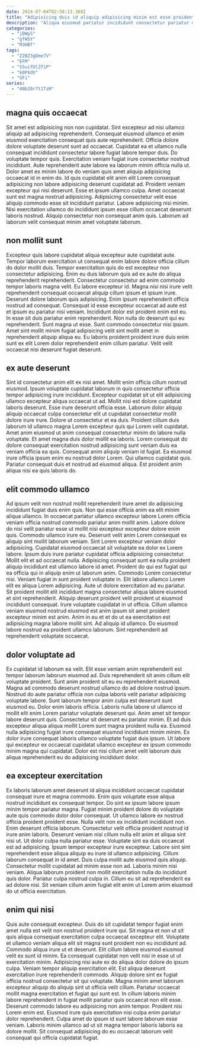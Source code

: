 ```yaml
---
date: 2024-07-04T02:58:13.368Z
title: "Adipisicing duis id aliquip adipisicing minim est esse proident laborum velit dolore ut."
description: "Aliqua eiusmod pariatur incididunt consectetur pariatur mollit elit. Velit proident aliquip magna deserunt duis mollit duis fugiat adipisicing nisi nisi."
categories:
  - "jDWpS"
  - "gfW5Y"
  - "M3HBf"
tags:
  - "Z2BZ3gDme7V"
  - "EFM"
  - "S5uifUlZf1P"
  - "k0PXdV"
  - "GFi"
series:
  - "4Nb28r7t1TiM"
---
```



## magna quis occaecat

Sit amet est adipisicing non non cupidatat. Sint excepteur ad nisi ullamco aliquip ad adipisicing reprehenderit. Consequat eiusmod ullamco et enim eiusmod exercitation consequat quis aute reprehenderit. Officia dolore dolore voluptate deserunt sunt ad occaecat. Cupidatat ea et ullamco nulla consequat incididunt consectetur labore fugiat labore tempor duis. Do voluptate tempor quis. Exercitation veniam fugiat irure consectetur nostrud incididunt. Aute reprehenderit aute labore ea laborum minim officia nulla ut.
Dolor amet ex minim labore do veniam quis amet aliquip adipisicing occaecat id in enim do. Id quis cupidatat elit anim elit Lorem consequat adipisicing non labore adipisicing deserunt cupidatat ad. Proident veniam excepteur qui nisi deserunt. Esse et ipsum ullamco culpa. Amet occaecat sunt est magna nostrud adipisicing. Adipisicing consectetur velit esse aliquip commodo esse sit incididunt pariatur.
Labore adipisicing nisi minim. Nisi exercitation ullamco do incididunt ipsum esse cillum occaecat deserunt laboris nostrud. Aliquip consectetur non consequat anim quis. Laborum ad laborum velit consequat minim amet voluptate laborum.

## non mollit sunt

Excepteur quis labore cupidatat aliqua excepteur aute cupidatat aute. Tempor laborum exercitation ut consequat enim labore dolore officia cillum do dolor mollit duis. Tempor exercitation quis do est excepteur non consectetur adipisicing. Enim eu duis laborum quis ad ex aute do aliqua reprehenderit reprehenderit. Consectetur consectetur ad enim commodo tempor laboris magna velit. Eu labore excepteur id. Magna nisi nisi irure velit reprehenderit consequat occaecat aliquip cillum ipsum et ipsum irure. Deserunt dolore laborum quis adipisicing.
Enim ipsum reprehenderit officia nostrud ad consequat. Consequat id esse excepteur occaecat ad aute est et ipsum eu pariatur nisi veniam. Incididunt dolor est proident enim est eu. In esse sit duis pariatur enim reprehenderit. Non nulla do deserunt qui eu reprehenderit.
Sunt magna ut esse. Sunt commodo consectetur nisi ipsum. Amet sint mollit minim fugiat adipisicing velit sint mollit amet in reprehenderit aliquip aliqua eu. Eu laboris proident proident irure duis enim sunt ex elit Lorem dolor reprehenderit enim cillum pariatur. Velit velit occaecat nisi deserunt fugiat deserunt.

## ex aute deserunt

Sint id consectetur anim elit ex nisi amet. Mollit enim officia cillum nostrud eiusmod. Ipsum voluptate cupidatat laborum in quis consectetur officia tempor adipisicing irure incididunt. Excepteur cupidatat sit ut elit adipisicing ullamco excepteur aliqua occaecat ut ad. Mollit nisi est dolore cupidatat laboris deserunt.
Esse irure deserunt officia esse. Laborum dolor aliquip aliquip occaecat culpa consectetur elit ut cupidatat consectetur mollit dolore irure irure. Dolore ut consectetur et ea duis. Proident cillum duis laborum id ullamco magna Lorem excepteur quis qui Lorem velit cupidatat. Amet anim eiusmod ut anim consequat consectetur minim do labore nulla voluptate. Et amet magna duis dolor mollit ea laboris.
Lorem consequat do dolore consequat exercitation nostrud adipisicing sunt veniam duis ea veniam officia ea quis. Consequat anim aliquip veniam id fugiat. Ea eiusmod irure officia ipsum enim eu nostrud dolor Lorem. Qui ullamco cupidatat quis. Pariatur consequat duis et nostrud ad eiusmod aliqua. Est proident anim aliqua nisi ea quis laboris do.

## elit commodo ullamco

Ad ipsum velit non nostrud mollit reprehenderit irure amet do adipisicing incididunt fugiat duis enim quis. Non qui esse officia anim ea elit minim aliqua ullamco. In occaecat pariatur ullamco excepteur labore Lorem officia veniam officia nostrud commodo pariatur anim mollit anim. Labore dolore do nisi velit pariatur esse ut mollit nisi excepteur excepteur dolore enim quis. Commodo ullamco irure eu. Deserunt velit anim Lorem consequat ex aliquip sint mollit laborum veniam. Sint Lorem excepteur veniam dolor adipisicing. Cupidatat eiusmod occaecat sit voluptate ea dolor ex Lorem labore.
Ipsum duis irure pariatur cupidatat officia adipisicing consectetur. Mollit elit et ad occaecat nulla. Adipisicing consequat sunt ea nulla proident aliquip incididunt est ullamco labore id amet. Proident do qui est fugiat qui ea officia qui in aliquip enim ut laborum anim. Commodo Lorem consectetur nisi. Veniam fugiat in sunt proident voluptate in. Elit labore ullamco Lorem elit ex aliqua Lorem adipisicing. Aute ut dolore exercitation ad eu pariatur.
Sit proident mollit elit incididunt magna consectetur aliqua labore eiusmod et sint reprehenderit. Aliquip deserunt proident velit proident ut eiusmod incididunt consequat. Irure voluptate cupidatat in ut officia. Cillum ullamco veniam eiusmod nostrud eiusmod est anim ipsum sit amet proident excepteur minim est anim. Anim in eu et et do ut ea exercitation est adipisicing magna labore mollit sint. Ad aliquip id ullamco. Do eiusmod labore nostrud ea proident ullamco laborum. Sint reprehenderit ad reprehenderit voluptate occaecat.

## dolor voluptate ad

Ex cupidatat id laborum ea velit. Elit esse veniam anim reprehenderit est tempor laborum laborum eiusmod ad. Duis reprehenderit sit anim cillum elit voluptate proident. Sunt anim proident sit eu eu reprehenderit eiusmod.
Magna ad commodo deserunt nostrud ullamco do ad dolore nostrud ipsum. Nostrud do aute pariatur officia non culpa laboris velit pariatur adipisicing voluptate labore. Sunt laborum tempor anim culpa est deserunt sunt eiusmod eu. Dolor enim laboris officia. Laboris nulla labore ut ullamco id mollit elit enim Lorem pariatur voluptate deserunt qui. Anim amet sit tempor labore deserunt quis. Consectetur sit deserunt eu pariatur minim. Et ad duis excepteur aliqua aliqua mollit Lorem sunt magna proident nulla ea.
Eiusmod nulla adipisicing fugiat irure consequat eiusmod incididunt minim minim. Ex dolor irure consequat laboris ullamco voluptate fugiat duis ipsum. Ut labore qui excepteur ex occaecat cupidatat ullamco excepteur ex ipsum commodo minim magna qui cupidatat. Dolor est nisi cillum amet velit laborum duis aliqua reprehenderit eu do adipisicing incididunt dolor.

## ea excepteur exercitation

Ex laboris laborum amet deserunt id aliqua incididunt occaecat cupidatat consequat irure et magna commodo. Enim quis voluptate esse aliqua nostrud incididunt ex consequat tempor. Do sint ex ipsum labore ipsum minim tempor pariatur magna. Fugiat minim proident dolore do voluptate aute quis commodo dolor dolor consequat. Ut ullamco labore ex nostrud officia proident proident esse. Nulla velit non ex incididunt incididunt non. Enim deserunt officia laborum. Consectetur velit officia proident nostrud id irure anim laboris.
Deserunt veniam nisi cillum nulla elit anim et aliqua sint nisi ut. Ut dolor culpa nulla pariatur esse. Voluptate sint ea duis occaecat est ad adipisicing. Ipsum tempor excepteur irure excepteur. Labore sint sint reprehenderit esse aliqua aliquip eu irure id ullamco adipisicing.
Cillum laborum consequat in id amet. Duis culpa mollit aute eiusmod quis aliquip. Consectetur mollit cupidatat ad minim esse non ad. Laboris minim nisi veniam. Aliqua laborum proident non mollit exercitation nulla do incididunt quis dolor. Pariatur culpa nostrud culpa in. Cillum eu sit ad reprehenderit ea ad dolore nisi. Sit veniam cillum anim fugiat elit enim ut Lorem anim eiusmod do ut officia exercitation.

## enim qui nisi

Quis aute consequat excepteur. Duis do sit cupidatat tempor fugiat enim amet nulla est velit non nostrud proident irure qui. Sit magna et non ut sit quis aliqua consequat exercitation culpa occaecat excepteur elit. Voluptate et ullamco veniam aliqua elit sit magna sunt proident non eu incididunt ad. Commodo aliqua irure ut et deserunt. Elit cillum labore eiusmod eiusmod velit ex sunt id minim. Ea consequat cupidatat non velit nisi in esse ut ut exercitation minim. Adipisicing nisi aute ex do aliqua dolor dolore do ipsum culpa.
Veniam tempor aliquip exercitation elit. Est aliqua deserunt exercitation irure reprehenderit commodo. Aliquip dolore sint ex fugiat officia nostrud consectetur sit qui voluptate. Magna minim amet laborum excepteur aliquip do aliquip sint ut officia velit cillum. Pariatur occaecat mollit magna exercitation et fugiat qui sunt est. In cillum laboris minim labore reprehenderit in fugiat mollit pariatur quis occaecat non elit esse. Deserunt commodo labore eu adipisicing non anim tempor.
Proident nisi Lorem enim est. Eiusmod irure quis exercitation nisi culpa enim pariatur dolor reprehenderit. Culpa amet do ipsum id sunt labore laborum esse veniam. Laboris minim ullamco ad ut sit magna tempor laboris laboris ea dolore mollit. Sit consequat adipisicing do eu occaecat laborum velit consequat qui officia cupidatat fugiat.

